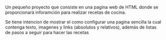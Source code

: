 Un pequeño proyecto que consiste en una pagina web de
HTML donde se proporcionará inforamción para realizar recetas de cocina. 

Se tiene intencion de mostrar el como configurar una pagina sencilla
la cual contenga texto, imagenes y links (absolutos y relativos), además
de listas de pasos a seguir para hacer las recetas